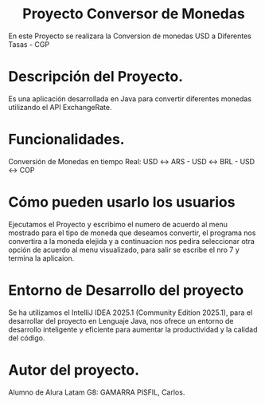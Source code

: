 <h1 align="center">Proyecto Conversor de Monedas</h1>
En este Proyecto se realizara la Conversion de monedas USD a Diferentes Tasas - CGP

# Descripción del Proyecto.
Es una aplicación desarrollada en Java para convertir diferentes monedas utilizando el API ExchangeRate.

# Funcionalidades.
Conversión de Monedas en tiempo Real: USD ↔ ARS - USD ↔ BRL - USD ↔ COP

# Cómo pueden usarlo los usuarios
Ejecutamos el Proyecto y escribimo el numero de acuerdo al menu  mostrado para el tipo de moneda que deseamos convertir, el programa nos convertira a la moneda elejida y a continuacion nos pedira seleccionar otra opción de acuerdo al menu visualizado, para salir se escribe el nro 7 y termina la aplicaion. 

# Entorno de Desarrollo del proyecto
Se ha utilizamos el IntelliJ IDEA 2025.1 (Community Edition 2025.1), para el desarrollar del proyecto en Lenguaje Java, nos ofrece un entorno de desarrollo inteligente y eficiente para aumentar la productividad y la calidad del código.

# Autor del proyecto.
Alumno de Alura Latam G8: GAMARRA PISFIL, Carlos.

